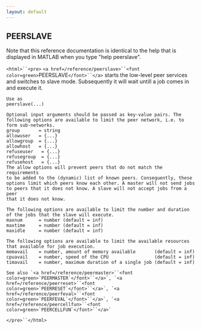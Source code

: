 ```yaml
---
layout: default
---
```


##  PEERSLAVE

Note that this reference documentation is identical to the help that is displayed in MATLAB when you type "help peerslave".

`<html>``<pre>`
    `<a href=/reference/peerslave>``<font color=green>`PEERSLAVE`</font>``</a>` starts the low-level peer services and switches to slave mode.
    Subsequently it will wait untill a job comes in and execute it.
 
    Use as
    peerslave(...)
 
    Optional input arguments should be passed as key-value pairs. The
    following options are available to limit the peer network, i.e. to
    form sub-networks.
    group       = string
    allowuser   = {...}
    allowgroup  = {...}
    allowhost   = {...}
    refuseuser   = {...}
    refusegroup  = {...}
    refusehost   = {...}
    The allow options will prevent peers that do not match the requirements
    to be added to the (dynamic) list of known peers. Consequently, these
    options limit which peers know each other. A master will not send jobs
    to peers that it does not know. A slave will not accept jobs from a peer
    that it does not know.
 
    The following options are available to limit the number and duration
    of the jobs that the slave will execute.
    maxnum      = number (default = inf)
    maxtime     = number (default = inf)
    maxidle     = number (default = inf)
 
    The following options are available to limit the available resources
    that available for job execution.
    memavail    = number, amount of memory available       (default = inf)
    cpuavail    = number, speed of the CPU                 (default = inf)
    timavail    = number, maximum duration of a single job (default = inf)
 
    See also `<a href=/reference/peermaster>``<font color=green>`PEERMASTER`</font>``</a>`, `<a href=/reference/peerreset>``<font color=green>`PEERRESET`</font>``</a>`, `<a href=/reference/peerfeval>``<font color=green>`PEERFEVAL`</font>``</a>`, `<a href=/reference/peercellfun>``<font color=green>`PEERCELLFUN`</font>``</a>`
`</pre>``</html>`

